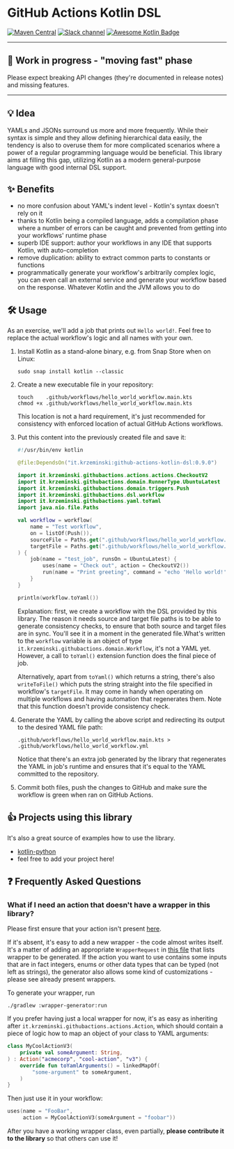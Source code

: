 # GitHub Actions Kotlin DSL

[![Maven Central](https://maven-badges.herokuapp.com/maven-central/it.krzeminski/github-actions-kotlin-dsl/badge.svg)](https://maven-badges.herokuapp.com/maven-central/it.krzeminski/github-actions-kotlin-dsl)
[![Slack channel](https://img.shields.io/badge/chat-slack-blue.svg?logo=slack)](https://kotlinlang.slack.com/messages/github-actions/)
[![Awesome Kotlin Badge](https://kotlin.link/awesome-kotlin.svg)](https://github.com/KotlinBy/awesome-kotlin)

---

## 🧪 Work in progress - "moving fast" phase

Please expect breaking API changes (they're documented in release notes) and missing features.

---

## 💡 Idea

YAMLs and JSONs surround us more and more frequently. While their syntax is simple and they allow defining hierarchical
data easily, the tendency is also to overuse them for more complicated scenarios where a power of a regular programming
language would be beneficial. This library aims at filling this gap, utilizing Kotlin as a modern general-purpose
language with good internal DSL support.

## ✨ Benefits

* no more confusion about YAML's indent level - Kotlin's syntax doesn't rely on it
* thanks to Kotlin being a compiled language, adds a compilation phase where a number of errors can be caught and
  prevented from getting into your workflows' runtime phase
* superb IDE support: author your workflows in any IDE that supports Kotlin, with auto-completion
* remove duplication: ability to extract common parts to constants or functions
* programmatically generate your workflow's arbitrarily complex logic, you can even call an external service and
  generate your workflow based on the response. Whatever Kotlin and the JVM allows you to do

## 🛠️ Usage

As an exercise, we'll add a job that prints out `Hello world!`. Feel free to replace the actual workflow's logic and all
names with your own.

1. Install Kotlin as a stand-alone binary, e.g. from Snap Store when on Linux:
   ```
   sudo snap install kotlin --classic
   ```
2. Create a new executable file in your repository:
   ```
   touch    .github/workflows/hello_world_workflow.main.kts
   chmod +x .github/workflows/hello_world_workflow.main.kts
   ```
   This location is not a hard requirement, it's just recommended for consistency with enforced location of actual
   GitHub Actions workflows.
3. Put this content into the previously created file and save it:
   ```kotlin
   #!/usr/bin/env kotlin

   @file:DependsOn("it.krzeminski:github-actions-kotlin-dsl:0.9.0")

   import it.krzeminski.githubactions.actions.actions.CheckoutV2
   import it.krzeminski.githubactions.domain.RunnerType.UbuntuLatest
   import it.krzeminski.githubactions.domain.triggers.Push
   import it.krzeminski.githubactions.dsl.workflow
   import it.krzeminski.githubactions.yaml.toYaml
   import java.nio.file.Paths

   val workflow = workflow(
       name = "Test workflow",
       on = listOf(Push()),
       sourceFile = Paths.get(".github/workflows/hello_world_workflow.main.kts"),
       targetFile = Paths.get(".github/workflows/hello_world_workflow.yml")
   ) {
       job(name = "test_job", runsOn = UbuntuLatest) {
           uses(name = "Check out", action = CheckoutV2())
           run(name = "Print greeting", command = "echo 'Hello world!'")
       }
   }

   println(workflow.toYaml())
   ```

   Explanation: first, we create a workflow with the DSL provided by this library. The reason it needs source and target
   file paths is to be able to generate consistency checks, to ensure that both source and target files are in sync.
   You'll see it in a moment in the generated file.What's written to the `workflow` variable is an object of type
   `it.krzeminski.githubactions.domain.Workflow`, it's not a YAML yet. However, a call to `toYaml()` extension function
   does the final piece of job.

   Alternatively, apart from `toYaml()` which returns a string, there's also `writeToFile()` which puts the string
   straight into the file specified in workflow's `targetFile`. It may come in handy when operating on multiple
   workflows and having automation that regenerates them. Note that this function doesn't provide consistency check.
4. Generate the YAML by calling the above script and redirecting its output to the desired YAML file path:
   ```
   .github/workflows/hello_world_workflow.main.kts > .github/workflows/hello_world_workflow.yml
   ```

   Notice that there's an extra job generated by the library that regenerates the YAML in job's runtime and ensures that
   it's equal to the YAML committed to the repository.
5. Commit both files, push the changes to GitHub and make sure the workflow is green when ran on GitHub Actions.

## 👍 Projects using this library

It's also a great source of examples how to use the library.

* [kotlin-python](https://github.com/krzema12/kotlin-python/tree/python-backend/.github/workflows)
* feel free to add your project here!

## ❓ Frequently Asked Questions

### What if I need an action that doesn't have a wrapper in this library?

Please first ensure that your action isn't present [here](library/src/gen/kotlin/it/krzeminski/githubactions/actions).

If it's absent, it's easy to add a new wrapper - the code almost writes itself. It's a matter of adding an appropriate
`WrapperRequest` in [this file](wrapper-generator/src/main/kotlin/it/krzeminski/githubactions/wrappergenerator/WrappersToGenerate.kt)
that lists wrapper to be generated. If the action you want to use contains some inputs that are in fact integers, enums
or other data types that can be typed (not left as strings), the generator also allows some kind of customizations -
please see already present wrappers.

To generate your wrapper, run

`./gradlew :wrapper-generator:run`

If you prefer having just a local wrapper for now, it's as easy as inheriting after
`it.krzeminski.githubactions.actions.Action`, which should contain a piece of logic how to map an object of your class
to YAML arguments:

```kotlin
class MyCoolActionV3(
    private val someArgument: String,
) : Action("acmecorp", "cool-action", "v3") {
    override fun toYamlArguments() = linkedMapOf(
        "some-argument" to someArgument,
    )
}
```

Then just use it in your workflow:
```kotlin
uses(name = "FooBar",
     action = MyCoolActionV3(someArgument = "foobar"))
```

After you have a working wrapper class, even partially, **please contribute it to the library** so that others can use
it!

